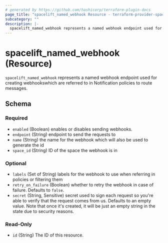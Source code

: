```yaml
---
# generated by https://github.com/hashicorp/terraform-plugin-docs
page_title: "spacelift_named_webhook Resource - terraform-provider-spacelift"
subcategory: ""
description: |-
  spacelift_named_webhook represents a named webhook endpoint used for creating webhookswhich are referred to in Notification policies to route messages.
---
```


# spacelift_named_webhook (Resource)

`spacelift_named_webhook` represents a named webhook endpoint used for creating webhookswhich are referred to in Notification policies to route messages.



<!-- schema generated by tfplugindocs -->
## Schema

### Required

- `enabled` (Boolean) enables or disables sending webhooks.
- `endpoint` (String) endpoint to send the requests to
- `name` (String) the name for the webhook which will also be used to generate the id
- `space_id` (String) ID of the space the webhook is in

### Optional

- `labels` (Set of String) labels for the webhook to use when referring in policies or filtering them
- `retry_on_failure` (Boolean) whether to retry the webhook in case of failure. Defaults to `false`.
- `secret` (String, Sensitive) secret used to sign each request so you're able to verify that the request comes from us. Defaults to an empty value. Note that once it's created, it will be just an empty string in the state due to security reasons.

### Read-Only

- `id` (String) The ID of this resource.
